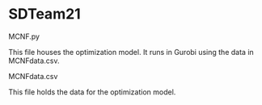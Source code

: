 # SDTeam21

MCNF.py

This file houses the optimization model. It runs in Gurobi using the data in MCNFdata.csv.

MCNFdata.csv

This file holds the data for the optimization model. 
